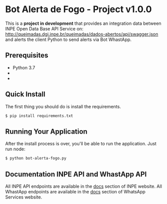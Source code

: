# Bot Alerta de Fogo - Project v1.0.0
This is a **project in development** that provides an integration data between INPE Open Data Base API Service on: http://queimadas.dgi.inpe.br/queimadas/dados-abertos/api/swagger.json and alerts the client Python to send alerts via Bot WhastApp.

## Prerequisites
* Python 3.7
*
*

## Quick Install
The first thing you should do is install the requirements.

```bash
$ pip install requirements.txt
```

## Running Your Application
After the install process is over, you'll be able to run the application. Just run node:

```bash
$ python bot-alerta-fogo.py
```

## Documentation INPE API and WhastApp API
All INPE API endpoints are available in the [docs](http://queimadas.dgi.inpe.br/queimadas/dados-abertos/apidoc/) section of INPE website.
All WhastApp endpoints are available in the [docs]() section of WhatsApp Services website.